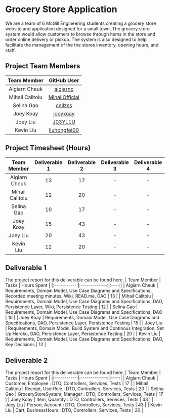 # Grocery Store Application
We are a team of 6 McGill Engineering students creating a grocery store website and application designed for a small town. The grocery store system would allow customers to browse through items in the store and order online delivery or pickup. The system is also designed to help facilitate the management of the the stores inventory, opening hours, and staff.

## Project Team Members
| Team Member | GitHub User |
|:-----------:|:----:|
| Aigiarn Cheuk | [aigiarnc](https://github.com/aigiarnc) |
| Mihail Calitoiu | [MihailOfficial](https://github.com/MihailOfficial) |
| Selina Gao | [cellzss](https://github.com/cellzss)|
| Joey Koay | [joeyxoay](https://github.com/joeyxoay) |
| Joey Liu | [J03YL1U](https://github.com/J03YL1U) |
| Kevin Liu | [liuhongfei00](https://github.com/liuhongfei00) |

## Project Timesheet (Hours)
| Team Member | Deliverable 1 | Deliverable 2 | Deliverable 3 | Deliverable 4 |
|:-----------:|:-------------:|:-------------:|:-------------:|:-------------:|
| Aigiarn Cheuk | 13 | 17 | - | - |
| Mihail Calitoiu | 12 | 20 | - | - |
| Selina Gao | 10 | 17 | - | - |
| Joey Koay | 15 | 43 | - | - |
| Joey Liu | 20 | 43 | - | - |
| Kevin Liu | 12 | 20 | - | - |


## Deliverable 1
The project report for this deliverable can be found here.
| Team Member | Tasks | Hours Spent |
|:-----------:|:-------------:|:----:|
| Aigiarn Cheuk | Requirements, Domain Model, Use Case Diagrams and Specifications, Recorded meeting minutes, Wiki, READ.me, DAO | 13 |
| Mihail Calitoiu | Requirements, Domain Model, Use Case Diagrams and Specifications, DAO, Persistence Layer, Wiki, Persistence Testing | 12 |
| Selina Gao | Requirements, Domain Model, Use Case Diagrams and Specifications, DAO | 10 |
| Joey Koay | Requirements, Domain Model, Use Case Diagrams and Specifications, DAO, Persistence Layer, Persistence Testing | 15 |
| Joey Liu | Requirements, Domain Model, Build System and Continous Integration, Set Up Heroku, DAO, Persistence Layer, Persistence Testing | 20 |
| Kevin Liu | Requirements, Domain Model, Use Case Diagrams and Specifications, DAO, Key Decisions | 12 |

## Deliverable 2
The project report for this deliverable can be found here.
| Team Member | Tasks | Hours Spent |
|:-----------:|:-------------:|:----:|
| Aigiarn Cheuk | Customer, Employee : DTO, Controllers, Services, Tests | 17 |
| Mihail Calitoiu | Receipt, UserRole : DTO, Controllers, Services, Tests | 20 |
| Selina Gao | GroceryStoreSystem, Manager : DTO, Controllers, Services, Tests | 17 |
| Joey Koay | Item, Quantity : DTO, Controllers, Services, Tests | 43 |
| Joey Liu | Person, Account : DTO, Controllers, Services, Tests | 43 |
| Kevin Liu | Cart, BusinessHours : DTO, Controllers, Services, Tests | 20 |
